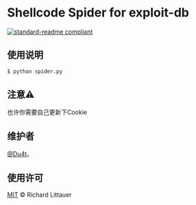 # Shellcode Spider for exploit-db

[![standard-readme compliant](https://img.shields.io/badge/readme%20style-standard-brightgreen.svg?style=flat-square)](https://github.com/RichardLitt/standard-readme)

## 使用说明

```sh
$ python spider.py
```

## 注意⚠️
也许你需要自己更新下Cookie

## 维护者

[@Du4t](https://github.com/Du4t)。

## 使用许可

[MIT](LICENSE) © Richard Littauer
